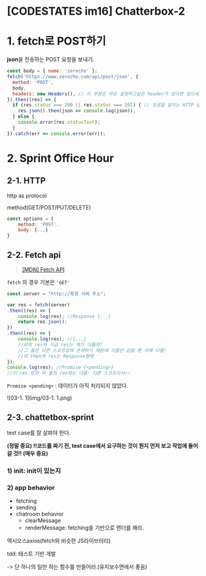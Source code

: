 # [CODESTATES im16] Chatterbox-2

# 1.  fetch로 POST하기

**json**을 전송하는 POST 요청을 보내기.

```js
const body = { name: 'zerocho' };
fetch('https://www.zerocho.com/api/post/json', {
  method: 'POST',
  body,
  headers: new Headers(), // 이 부분은 따로 설정하고싶은 header가 있다면 넣으세요
}).then((res) => {
  if (res.status === 200 || res.status === 201) { // 성공을 알리는 HTTP 상태 코드
    res.json().then(json => console.log(json));
  } else {
    console.error(res.statusText);
  }
}).catch(err => console.error(err));
```



# 2. Sprint Office Hour

## 2-1. HTTP

http as protocol

method(GET/POST/PUT/DELETE)

```js
const options = {
    method: 'POST'.
    body: {...}
}
```



## 2-2. Fetch api

> [[MDN] Fetch API](https://developer.mozilla.org/en-US/docs/Web/API/Fetch_API)



`fetch` 의 경우 기본은 `'GET'`

```js
const server = "http://특정 서버 주소";

var res = fetch(server)
.then((res) => {
    console.log(res); //Response {...}
    return res.json();
})
.then((res) => {
    console.log(res); //{...}
    //위의 res와 지금 res는 뭐가 다를까?
    //그 둘은 다른 스코프상에 존재하기 때문에 이름만 같을 뿐 아예 다름!
    //위 then의 res는 Response형태
});
console.log(res); //Promise {<pending>}
//이 res 또한 위 둘의 res와는 다름: 다른 스코프라서~~
```

`Promise <pending>` :  데이터가 아직 처리되지 않았다.

![03-1. 1](img/03-1. 1.png)



## 2-3. chattetbox-sprint

test case를 잘 살펴야 한다.

**(정말 중요) !!코드를 짜기 전, test case에서 요구하는 것이 뭔지 먼저 보고 작업에 들어갈 것!! (매우 중요)**



### 1) init: init이 있는지

### 2) app behavior

* fetching
* sending
* chatroom behavior
  * clearMessage
  * renderMessage: fetching을 기반으로 렌더를 해라.





엑시오스axios(fetch와 비슷한 JS라이브러리)

tdd: 테스트 기반 개발

-> 단 하나의 일만 하는 함수를 만들어라.(유지보수면에서 좋음)